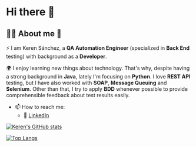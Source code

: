# Hi there 👋

## :face_in_clouds: About me 🚀

⚡ I am Keren Sánchez, a **QA Automation Engineer** (specialized in **Back End** testing) with background as a **Developer**.

🌍 I enjoy learning new things about technology. That's why, despite having a strong background in **Java**, lately I'm focusing on **Python**. I love **REST API** testing, but I have also worked with **SOAP**, **Message Queuing** and **Selenium**. Other than that, I try to apply **BDD** whenever possible to provide comprehensible feedback about test results easily.

- 📫 How to reach me:
  - 🏢 [LinkedIn](https://www.linkedin.com/in/keren-sanchez/)

[![Keren's GitHub stats](https://github-readme-stats.vercel.app/api?username=kslitc&count_private=true&include_all_commits=true&show_icons=true&theme=tokyonight&hide_rank=false)](https://github.com/anuraghazra/github-readme-stats)

[![Top Langs](https://github-readme-stats.vercel.app/api/top-langs/?username=kslitc&layout=compact&theme=tokyonight)](https://github.com/anuraghazra/github-readme-stats)
